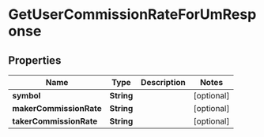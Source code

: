 

# GetUserCommissionRateForUmResponse


## Properties

| Name | Type | Description | Notes |
|------------ | ------------- | ------------- | -------------|
|**symbol** | **String** |  |  [optional] |
|**makerCommissionRate** | **String** |  |  [optional] |
|**takerCommissionRate** | **String** |  |  [optional] |



